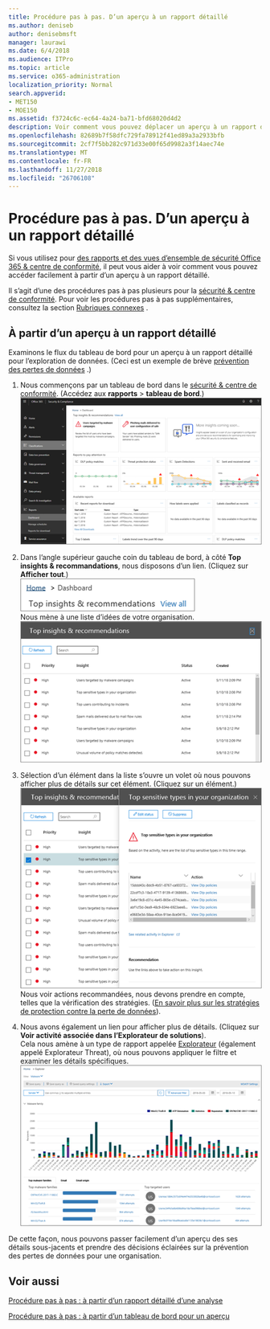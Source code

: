 ```yaml
---
title: Procédure pas à pas. D’un aperçu à un rapport détaillé
ms.author: deniseb
author: denisebmsft
manager: laurawi
ms.date: 6/4/2018
ms.audience: ITPro
ms.topic: article
ms.service: o365-administration
localization_priority: Normal
search.appverid:
- MET150
- MOE150
ms.assetid: f3724c6c-ec64-4a24-ba71-bfd68020d4d2
description: Voir comment vous pouvez déplacer un aperçu à un rapport détaillé de la sécurité &amp; centre de conformité via un exemple de prévention de perte de données.
ms.openlocfilehash: 82689b7f58dfc729fa78912f41ed89a3a2933bfb
ms.sourcegitcommit: 2cf7f5bb282c971d33e00f65d9982a3f14aec74e
ms.translationtype: MT
ms.contentlocale: fr-FR
ms.lasthandoff: 11/27/2018
ms.locfileid: "26706108"
---
```

# <a name="walkthrough---from-an-insight-to-a-detailed-report"></a>Procédure pas à pas. D’un aperçu à un rapport détaillé

Si vous utilisez pour [des rapports et des vues d’ensemble de sécurité Office 365 &amp; centre de conformité](reports-and-insights-in-security-and-compliance.md), il peut vous aider à voir comment vous pouvez accéder facilement à partir d’un aperçu à un rapport détaillé. 
  
Il s’agit d’une des procédures pas à pas plusieurs pour la [sécurité &amp; centre de conformité](https://security.microsoft.com). Pour voir les procédures pas à pas supplémentaires, consultez la section [Rubriques connexes](#related-topics) . 
  
## <a name="from-an-insight-to-a-detailed-report"></a>À partir d’un aperçu à un rapport détaillé

Examinons le flux du tableau de bord pour un aperçu à un rapport détaillé pour l’exploration de données. (Ceci est un exemple de brève [prévention des pertes de données](data-loss-prevention-policies.md) .) 
  
1. Nous commençons par un tableau de bord dans le [sécurité &amp; centre de conformité](https://security.microsoft.com). (Accédez aux **rapports** \> **tableau de bord**.)<br/>![Dans la sécurité &amp; centre de conformité, cliquez sur rapports \> tableau de bord](media/2a668c3d-3fa3-4e37-8149-46989b33ae8c.png)
  
2. Dans l’angle supérieur gauche coin du tableau de bord, à côté **Top insights &amp; recommandations**, nous disposons d’un lien. (Cliquez sur **Afficher tout**.)<br/>![Dans la sécurité &amp; centre de conformité, cliquez sur rapports \> tableau de bord pour voir vos idées principales](media/9bb64e11-494f-40a4-ab3d-8d3c7789f300.png)<br/>Nous mène à une liste d’idées de votre organisation.<br/>![Dans la sécurité &amp; centre de conformité, vous pouvez afficher tous les détails dans une liste](media/1289af77-bf5a-444a-97a1-03d8a83f75a9.png)
  
3. Sélection d’un élément dans la liste s’ouvre un volet où nous pouvons afficher plus de détails sur cet élément. (Cliquez sur un élément.)<br/>![Plus d’informations pour un aperçu sélectionné](media/dcbb389f-23b0-4031-b789-4a49068af85a.png)<br/>Nous voir actions recommandées, nous devons prendre en compte, telles que la vérification des stratégies. ([En savoir plus sur les stratégies de protection contre la perte de données](data-loss-prevention-policies.md)).
    
4. Nous avons également un lien pour afficher plus de détails. (Cliquez sur **Voir activité associée dans l’Explorateur de solutions**).<br/>Cela nous amène à un type de rapport appelée [Explorateur](use-explorer-in-security-and-compliance.md) (également appelé Explorateur Threat), où nous pouvons appliquer le filtre et examiner les détails spécifiques.<br/>![Mode Explorateur avec plus de détails sur une vision sélectionnée](media/3ad15b15-7158-44b7-beda-013351bd868e.png)
  
De cette façon, nous pouvons passer facilement d’un aperçu des ses détails sous-jacents et prendre des décisions éclairées sur la prévention des pertes de données pour une organisation.
  
## <a name="related-topics"></a>Voir aussi

[Procédure pas à pas : à partir d’un rapport détaillé d’une analyse](from-a-detailed-report-to-an-insight.md)
  
[Procédure pas à pas : à partir d’un tableau de bord pour un aperçu](from-a-dashboard-to-an-insight.md)
  

